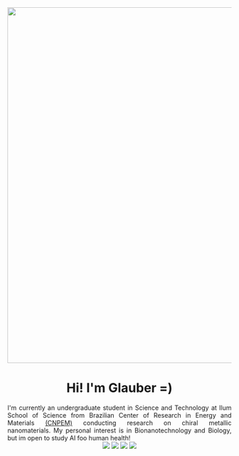<div align="center">

<img loading="lazy" src="https://github.com/Glaubernaoli/PCD---GenomeIdentifier/assets/172425065/bcfc56a4-b124-4988-88b4-e860cb438f27" width=800>

</div>

<h1 align="center"> Hi! I'm Glauber =) </h1>

<div align="justify">
 I'm currently an undergraduate student in Science and Technology at Ilum School of Science from Brazilian Center of Research in Energy and Materials <a href="https://cnpem.br" class="botao">(CNPEM)</a> conducting research on chiral metallic nanomaterials. My personal interest is in Bionanotechnology and Biology, but im open to study AI foo human health!
</div>

<div align="center">
<a href="https://instagram.com/cientistabinho" target="_blank"><img loading="lazy" src="https://img.shields.io/badge/-Instagram-%23E4405F?style=for-the-badge&logo=instagram&logoColor=white" target="_blank"></a>
  <a href="http://lattes.cnpq.br/0913262665776521" target="_blank"><img loading="lazy" src="https://img.shields.io/badge/-Lattes-%230055A4?style=for-the-badge&logo=Lattes&logoColor=white" target="_blank"></a>
<a href = "mailto:naoli.glauber@gmail.com"><img loading="lazy" src="https://img.shields.io/badge/Gmail-D14836?style=for-the-badge&logo=gmail&logoColor=white" target="_blank"></a>
<a href="https://www.linkedin.com/in/glauber-naoli" target="_blank"><img loading="lazy" src="https://img.shields.io/badge/-LinkedIn-%230077B5?style=for-the-badge&logo=linkedin&logoColor=white" target="_blank"></a>   
</div>

